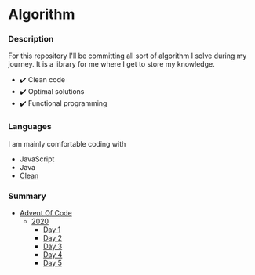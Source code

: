 # Algorithm

### Description
For this repository I'll be committing all sort of algorithm I solve during my journey. 
It is a library for me where I get to store my knowledge. 

- ✔️ Clean code 
- ✔️ Optimal solutions
- ✔️ Functional programming

### Languages
I am mainly comfortable coding with

- JavaScript  
- Java  
- [Clean](https://clean.cs.ru.nl/Clean)

### Summary

- [Advent Of Code](https://adventofcode.com/)
  - [2020](https://github.com/alisbiaa/Algorithm/tree/main/AdventOfCode/2020)
    - [Day 1](https://github.com/alisbiaa/Algorithm/tree/main/AdventOfCode/2020/Day%201)
    - [Day 2](https://github.com/alisbiaa/Algorithm/tree/main/AdventOfCode/2020/Day%202)
    - [Day 3](https://github.com/alisbiaa/Algorithm/tree/main/AdventOfCode/2020/Day%203)
    - [Day 4](https://github.com/alisbiaa/Algorithm/tree/main/AdventOfCode/2020/Day%204)
    - [Day 5](https://github.com/alisbiaa/Algorithm/tree/main/AdventOfCode/2020/Day%205)


